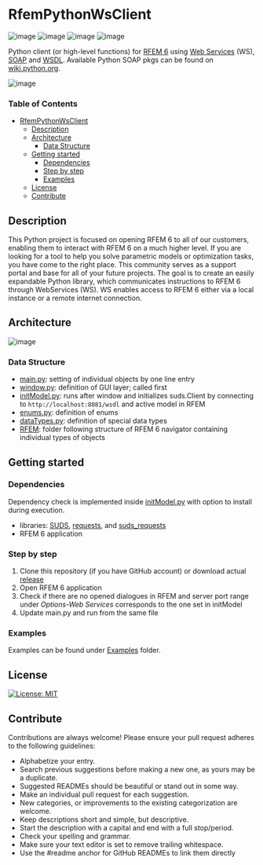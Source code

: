 # RfemPythonWsClient
![image](https://img.shields.io/badge/COMPATIBILITY-RFEM%206.00-yellow) ![image](https://img.shields.io/badge/Python-3-blue) ![image](https://img.shields.io/badge/SUDS-0.3.5-orange) ![image](https://img.shields.io/badge/xmltodic-0.12.0-orange)

Python client (or high-level functions) for [RFEM 6](https://www.dlubal.com/en/products/rfem-fea-software/what-is-rfem) using [Web Services](https://en.wikipedia.org/wiki/Web_service) (WS), [SOAP](https://cs.wikipedia.org/wiki/SOAP) and [WSDL](https://en.wikipedia.org/wiki/Web_Services_Description_Language). Available Python SOAP pkgs can be found on [wiki.python.org](https://wiki.python.org/moin/WebServices#SOAP).

![image](https://user-images.githubusercontent.com/37547309/118758788-fe2a5580-b86f-11eb-9eaf-b38862333cd4.png)

### Table of Contents
- [RfemPythonWsClient](#rfempythonwsclient)
  * [Description](#description)
  * [Architecture](#architecture)
    + [Data Structure](#data-structure)
  * [Getting started](#getting-started)
    + [Dependencies](#dependencies)
    + [Step by step](#step-by-step)
    + [Examples](#examples)
  * [License](#license)
  * [Contribute](#contribute)

## Description
This Python project is focused on opening RFEM 6 to all of our customers, enabling them to interact with RFEM 6 on a much higher level. If you are looking for a tool to help you solve parametric models or optimization tasks, you have come to the right place. This community serves as a support portal and base for all of your future projects. The goal is to create an easily expandable Python library, which communicates instructions to RFEM 6 through WebServices (WS). WS enables access to RFEM 6 either via a local instance or a remote internet connection.

## Architecture
![image](https://user-images.githubusercontent.com/37547309/118119185-44a22f00-b3ee-11eb-9d60-3d74a4a96f81.png)
### Data Structure
* [main.py](main.py): setting of individual objects by one line entry
* [window.py](/RFEM/window.py): definition of GUI layer; called first
* [initModel.py](/RFEM/initModel.py): runs after window and initializes suds.Client by connecting to `http://localhost:8081/wsdl` and active model in RFEM
* [enums.py](/RFEM/enums.py): definition of enums
* [dataTypes.py](/RFEM/dataTypes.py): definition of special data types
* [RFEM](/RFEM): folder following structure of RFEM 6 navigator containing individual types of objects

## Getting started

### Dependencies
Dependency check is implemented inside [initModel.py](/RFEM/initModel.py) with option to install during execution.
* libraries: [SUDS](https://github.com/suds-community/suds), [requests](https://docs.python-requests.org/en/master/), and  [suds_requests](https://pypi.org/project/suds_requests/)
* RFEM 6 application

### Step by step
1) Clone this repository (if you have GitHub account) or download actual [release](https://github.com/Dlubal-Software/RFEM_Python_Client/releases/tag/R-v1.0.0)
2) Open RFEM 6 application
3) Check if there are no opened dialogues in RFEM and server port range under *Options-Web Services* corresponds to the one set in initModel
4) Update main.py and run from the same file

### Examples
Examples can be found under [Examples](/Examples) folder.

## License
[![License: MIT](https://img.shields.io/badge/License-MIT-yellow.svg)](https://opensource.org/licenses/MIT)


## Contribute
Contributions are always welcome! Please ensure your pull request adheres to the following guidelines:

* Alphabetize your entry.
* Search previous suggestions before making a new one, as yours may be a duplicate.
* Suggested READMEs should be beautiful or stand out in some way.
* Make an individual pull request for each suggestion.
* New categories, or improvements to the existing categorization are welcome.
* Keep descriptions short and simple, but descriptive.
* Start the description with a capital and end with a full stop/period.
* Check your spelling and grammar.
* Make sure your text editor is set to remove trailing whitespace.
* Use the #readme anchor for GitHub READMEs to link them directly
